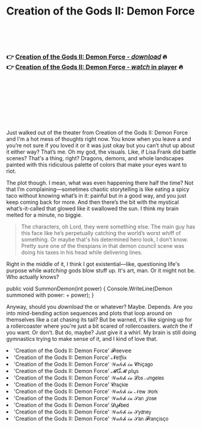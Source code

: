 <h1>Creation of the Gods II: Demon Force</h1>

<br><br><br>

<h3>👉 <a href="https://Jesses-desrnorofol1978.github.io/mjuoqrzhln/">Creation of the Gods II: Demon Force - 𝘥𝘰𝘸𝘯𝘭𝘰𝘢𝘥</a> 🔥<br>
👉 <a href="https://Jesses-desrnorofol1978.github.io/mjuoqrzhln/">Creation of the Gods II: Demon Force - 𝘸𝘢𝘵𝘤𝘩 in player</a> 🔥
</h3>



<br><br><br><br><br><br><br>


Just walked out of the theater from Creation of the Gods II: Demon Force and I'm a hot mess of thoughts right now. You know when you leave a   and you’re not sure if you loved it or it was just okay but you can’t shut up about it either way? That’s me. Oh my god, the visuals. Like, if Lisa Frank did battle scenes? That's a thing, right? Dragons, demons, and whole landscapes painted with this ridiculous palette of colors that make your eyes want to riot.

The plot though. I mean, what was even happening there half the time? Not that I’m complaining—sometimes chaotic storytelling is like eating a spicy taco without knowing what’s in it: painful but in a good way, and you just keep coming back for more. And then there’s the bit with the mystical what’s-it-called that glowed like it swallowed the sun. I think my brain melted for a minute, no biggie.

> The characters, oh Lord, they were something else. The main guy has this face like he’s perpetually catching the world’s worst whiff of something. Or maybe that's his determined hero look, I don’t know. Pretty sure one of the thespians in that demon council scene was doing his taxes in his head while delivering lines.

Right in the middle of it, I think I got existential—like, questioning life's purpose while 𝘸𝘢𝘵𝘤𝘩𝘪𝘯𝘨 gods blow stuff up. It's art, man. Or it might not be. Who actually knows?

public void SummonDemon(int power) {
    Console.WriteLine(Demon summoned with power:  + power);
}

Anyway, should you 𝘥𝘰𝘸𝘯𝘭𝘰𝘢𝘥 the   or whatever? Maybe. Depends. Are you into mind-bending action sequences and plots that loop around on themselves like a cat chasing its tail? But be warned, it's like signing up for a rollercoaster where you're just a bit scared of rollercoasters. 𝘸𝘢𝘵𝘤𝘩 the   if you want. Or don’t. But do, maybe? Just give it a whirl. My brain is still doing gymnastics trying to make sense of it, and I kind of love that.

<li>'Creation of the Gods II: Demon Force' 𝓕𝗋𝖾𝖾ν𝖾𝖾</li>
<li>'Creation of the Gods II: Demon Force' 𝓝𝖾𝗍ƒ𝗅𝗂𝗑</li>
<li>'Creation of the Gods II: Demon Force' 𝒲𝒶𝓉𝒸𝒽 𝒾𝓃 𝓒𝗁𝗂ç𝖺𝗀𝗈</li>
<li>'Creation of the Gods II: Demon Force' 𝓜Ɠ𝓜 ρ𝗅ų𝗌</li>
<li>'Creation of the Gods II: Demon Force' 𝒲𝒶𝓉𝒸𝒽 𝒾𝓃 𝓛𝗈𝗌 𝒜𝗇𝗀𝖾𝗅𝖾𝗌</li>
<li>'Creation of the Gods II: Demon Force' 𝓒𝗋𝖺ç𝗄𝗅𝖾</li>
<li>'Creation of the Gods II: Demon Force' 𝒲𝒶𝓉𝒸𝒽 𝒾𝓃 𝒩𝖾𝗐 𝒴𝗈𝗋𝗄</li>
<li>'Creation of the Gods II: Demon Force' 𝒲𝒶𝓉𝒸𝒽 𝒾𝓃 𝒮𝖺𝗇 𝒥𝗈𝗌𝖾</li>
<li>'Creation of the Gods II: Demon Force' 𝓓ų𝓫𝖻𝖾𝖽</li>
<li>'Creation of the Gods II: Demon Force' 𝒲𝒶𝓉𝒸𝒽 𝒾𝓃 𝒮𝗒𝖽𝗇𝖾𝗒</li>
<li>'Creation of the Gods II: Demon Force' 𝒲𝒶𝓉𝒸𝒽 𝒾𝓃 𝒮𝖺𝗇 𝓕𝗋𝖺𝗇ç𝗂𝗌ç𝗈</li>
